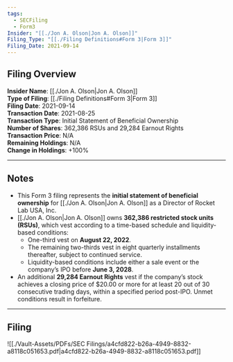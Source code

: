 ```yaml
---
tags:
  - SECFiling
  - Form3
Insider: "[[./Jon A. Olson|Jon A. Olson]]"
Filing_Type: "[[./Filing Definitions#Form 3|Form 3]]"
Filing_Date: 2021-09-14
---
```


## Filing Overview

**Insider Name**: [[./Jon A. Olson|Jon A. Olson]]  
**Type of Filing**: [[./Filing Definitions#Form 3|Form 3]]  
**Filing Date**: 2021-09-14  
**Transaction Date**: 2021-08-25  
**Transaction Type**: Initial Statement of Beneficial Ownership  
**Number of Shares**: 362,386 RSUs and 29,284 Earnout Rights  
**Transaction Price**: N/A  
**Remaining Holdings**: N/A  
**Change in Holdings**: +100%

---

## Notes

- This Form 3 filing represents the **initial statement of beneficial ownership** for [[./Jon A. Olson|Jon A. Olson]] as a Director of Rocket Lab USA, Inc.
- [[./Jon A. Olson|Jon A. Olson]] owns **362,386 restricted stock units (RSUs)**, which vest according to a time-based schedule and liquidity-based conditions:
  - One-third vest on **August 22, 2022**.
  - The remaining two-thirds vest in eight quarterly installments thereafter, subject to continued service.
  - Liquidity-based conditions include either a sale event or the company’s IPO before **June 3, 2028**.
- An additional **29,284 Earnout Rights** vest if the company’s stock achieves a closing price of $20.00 or more for at least 20 out of 30 consecutive trading days, within a specified period post-IPO. Unmet conditions result in forfeiture.

---

## Filing

![[./Vault-Assets/PDFs/SEC Filings/a4cfd822-b26a-4949-8832-a8118c051653.pdf|a4cfd822-b26a-4949-8832-a8118c051653.pdf]]
